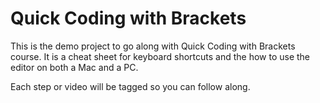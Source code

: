 # Quick Coding with Brackets 

This is the demo project to go along with Quick Coding with Brackets course. It is a cheat sheet for keyboard shortcuts and the how to use the editor on both a Mac and a PC. 

Each step or video will be tagged so you can follow along. 


